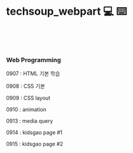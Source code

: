 # techsoup_webpart 💻 ⌨️

<br/>

<br/>

<br/>

### Web Programming

0907 : HTML 기본 학습

0908 : CSS 기본

0909 : CSS layout

0910 : animation

0913 : media query

0914 : kidsgao page #1

0915 : kidsgao page #2

